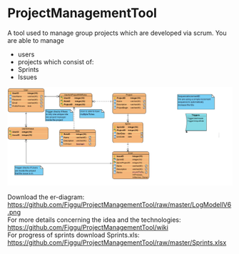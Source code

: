 # ProjectManagementTool
A tool used to manage  group projects which are developed via scrum.
You are able to manage
- users
- projects which consist of:
 - Sprints
 - Issues

![Picture not loading](https://github.com/Figgu/ProjectManagementTool/blob/master/LogModellV7.png "Logisches Modell")

Download the er-diagram: https://github.com/Figgu/ProjectManagementTool/raw/master/LogModellV6.png<br/>
For more details concerning the idea and the technologies: https://github.com/Figgu/ProjectManagementTool/wiki<br/>
For progress of sprints download Sprints.xls: https://github.com/Figgu/ProjectManagementTool/raw/master/Sprints.xlsx
